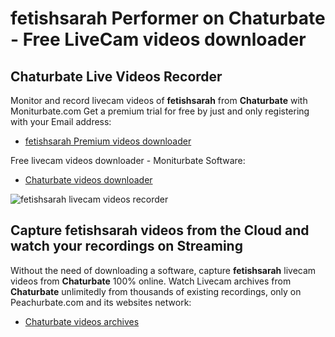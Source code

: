# fetishsarah Performer on Chaturbate - Free LiveCam videos downloader

## Chaturbate Live Videos Recorder

Monitor and record livecam videos of **fetishsarah** from **Chaturbate** with Moniturbate.com
Get a premium trial for free by just and only registering with your Email address:
* [fetishsarah Premium videos downloader](https://moniturbate.com/request-demo-licence-key.html)

Free livecam videos downloader - Moniturbate Software:
* [Chaturbate videos downloader](https://moniturbate.com/moniturbate-download-software.html)

![fetishsarah livecam videos recorder](https://peachurnet.com/templates/moniturbate-software.png)


## Capture fetishsarah videos from the Cloud and watch your recordings on Streaming

Without the need of downloading a software, capture **fetishsarah** livecam videos from **Chaturbate** 100% online.
Watch Livecam archives from **Chaturbate** unlimitedly from thousands of existing recordings, only on Peachurbate.com and its websites network:
* [Chaturbate videos archives](https://peachurnet.com/)